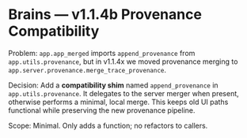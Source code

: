 # Brains — v1.1.4b Provenance Compatibility

Problem: `app.app_merged` imports `append_provenance` from `app.utils.provenance`, but in v1.1.4x we moved provenance merging to `app.server.provenance.merge_trace_provenance`.

Decision: Add a **compatibility shim** named `append_provenance` in `app.utils.provenance`. It delegates to the server merger when present, otherwise performs a minimal, local merge. This keeps old UI paths functional while preserving the new provenance pipeline.

Scope: Minimal. Only adds a function; no refactors to callers.
